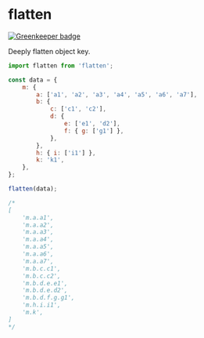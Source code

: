 # flatten

[![Greenkeeper badge](https://badges.greenkeeper.io/monopieces/flatten.svg)](https://greenkeeper.io/)

Deeply flatten object key.

```js
import flatten from 'flatten';

const data = {
    m: {
        a: ['a1', 'a2', 'a3', 'a4', 'a5', 'a6', 'a7'],
        b: {
            c: ['c1', 'c2'],
            d: {
                e: ['e1', 'd2'],
                f: { g: ['g1'] },
            },
        },
        h: { i: ['i1'] },
        k: 'k1',
    },
};

flatten(data);

/*
[
    'm.a.a1',
    'm.a.a2',
    'm.a.a3',
    'm.a.a4',
    'm.a.a5',
    'm.a.a6',
    'm.a.a7',
    'm.b.c.c1',
    'm.b.c.c2',
    'm.b.d.e.e1',
    'm.b.d.e.d2',
    'm.b.d.f.g.g1',
    'm.h.i.i1',
    'm.k',
]
*/
```